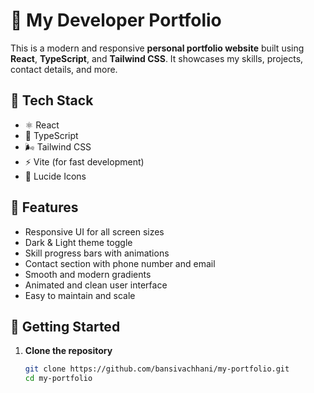 # 💼 My Developer Portfolio

This is a modern and responsive **personal portfolio website** built using **React**, **TypeScript**, and **Tailwind CSS**. It showcases my skills, projects, contact details, and more.

## 🔧 Tech Stack

- ⚛️ React
- 📘 TypeScript
- 🌬 Tailwind CSS
- ⚡ Vite (for fast development)
- 🎨 Lucide Icons

## 📸 Features

- Responsive UI for all screen sizes
- Dark & Light theme toggle
- Skill progress bars with animations
- Contact section with phone number and email
- Smooth and modern gradients
- Animated and clean user interface
- Easy to maintain and scale

## 🚀 Getting Started

1. **Clone the repository**

   ```bash
   git clone https://github.com/bansivachhani/my-portfolio.git
   cd my-portfolio
